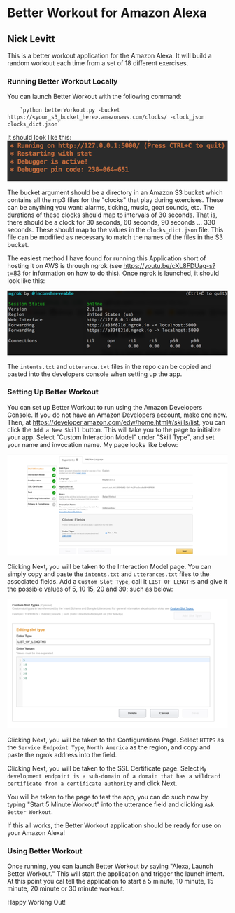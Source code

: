 # Better Workout for Amazon Alexa
## Nick Levitt

This is a better workout application for the Amazon Alexa. It will build a random workout each time from a set of 18 different exercises.

### Running Better Workout Locally

You can launch Better Workout with the following command:

		`python betterWorkout.py -bucket https://<your_s3_bucket_here>.amazonaws.com/clocks/ -clock_json clocks_dict.json`

It should look like this:
![Application Running](images/app_run.png)


The bucket argument should be a directory in an Amazon S3 bucket which contains all the mp3 files for the "clocks" that play during exercises. These can be anything you want: alarms, ticking, music, goat sounds, etc. The durations of these clocks should map to intervals of 30 seconds. That is, there should be a clock for 30 seconds, 60 seconds, 90 seconds ... 330 seconds. These should map to the values in the `clocks_dict.json` file. This file can be modified as necessary to match the names of the files in the S3 bucket.

The easiest method I have found for running this Application short of hosting it on AWS is through ngrok (see https://youtu.be/cXL8FDUag-s?t=83 for information on how to do this). Once ngrok is launched, it should look like this:

![ngrok Running](images/ngrok_run.png)


The `intents.txt` and `utterance.txt` files in the repo can be copied and pasted into the developers console when setting up the app.

### Setting Up Better Workout

You can set up Better Workout to run using the Amazon Developers Console. If you do not have an Amazon Developers account, make one now. Then, at https://developer.amazon.com/edw/home.html#/skills/list, you can click the `Add a New Skill` button. This will take you to the page to initialize your app. Select "Custom Interaction Model" under "Skill Type", and set your name and invocation name. My page looks like below:

![Application Initialization](images/init.png)

Clicking Next, you will be taken to the Interaction Model page. You can simply copy and paste the `intents.txt` and `utterances.txt` files to the associated fields. Add a `Custom Slot Type`, call it `LIST_OF_LENGTHS` and give it the possible values of 5, 10 15, 20 and 30; such as below:

![Custom Slot](images/cust_slot.png)
 
Clicking Next, you will be taken to the Configurations Page. Select `HTTPS` as the `Service Endpoint Type`, `North America` as the region, and copy and paste the ngrok address into the field.

Clicking Next, you will be taken to the SSL Certificate page. Select `My development endpoint is a sub-domain of a domain that has a wildcard certificate from a certificate authority` and click Next.

You will be taken to the page to test the app, you can do such now by typing "Start 5 Minute Workout" into the utterance field and clicking `Ask Better Workout`. 

If this all works, the Better Workout application should be ready for use on your Amazon Alexa!

### Using Better Workout

Once running, you can launch Better Workout by saying "Alexa, Launch Better Workout." This will start the application and trigger the launch intent. At this point you cal tell the application to start a 5 minute, 10 minute, 15 minute, 20 minute or 30 minute workout. 

Happy Working Out!
